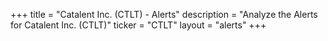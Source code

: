 +++
title = "Catalent Inc. (CTLT) - Alerts"
description = "Analyze the Alerts for Catalent Inc. (CTLT)"
ticker = "CTLT"
layout = "alerts"
+++

